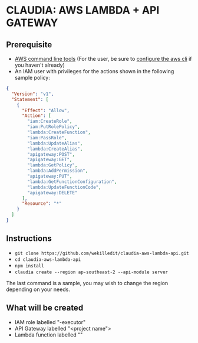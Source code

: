 # CLAUDIA: AWS LAMBDA + API GATEWAY

## Prerequisite
- [AWS command line tools](http://docs.aws.amazon.com/cli/latest/userguide/installing.html) (For the user, be sure to [configure the aws cli](http://docs.aws.amazon.com/cli/latest/userguide/cli-chap-getting-started.html) if you haven't already)
- An IAM user with privileges for the actions shown in the following sample policy:

```json
{
  "Version": "v1",
  "Statement": [
    {
      "Effect": "Allow",
      "Action": [
        "iam:CreateRole",
        "iam:PutRolePolicy",
        "lambda:CreateFunction",
        "iam:PassRole",
        "lambda:UpdateAlias",
        "lambda:CreateAlias",
        "apigateway:POST",
        "apigateway:GET",
        "lambda:GetPolicy",
        "lambda:AddPermission",
        "apigateway:PUT",
        "lambda:GetFunctionConfiguration",
        "lambda:UpdateFunctionCode",
        "apigateway:DELETE"
      ],
      "Resource": "*"
    }
  ]
}
```

## Instructions
- `git clone https://github.com/wekilledit/claudia-aws-lambda-api.git`
- `cd claudia-aws-lambda-api`
- `npm install`
- `claudia create --region ap-southeast-2 --api-module server`

The last command is a sample, you may wish to change the region depending on your needs.

## What will be created
- IAM role labelled "<project name>-executor"
- API Gateway labelled "<project name">
- Lambda function labelled "<project name>"
